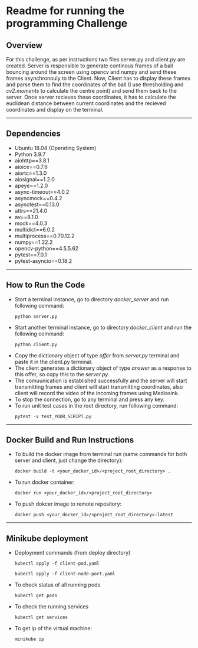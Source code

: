 # Readme for running the programming Challenge

## Overview
For this challenge, as per instructions two files server.py and client.py are created. Server is responsible to generate continous frames of a ball bouncing around the screen using opencv and numpy and send these frames asynchronouly to the Client. Now, Client has to display these frames and parse them to find the coordinates of the ball (I use thresholding and _cv2.moments_ to calculate the centre point) and send them back to the server. Once server recieves these coordinates, it has to calculate the euclidean distance between current coordinates and the recieved coordinates and display on the terminal.

---
## Dependencies
- Ubuntu 18.04 (Operating System)
- Python 3.9.7
- aiohttp==3.8.1
- aioice==0.7.6
- aiortc==1.3.0
- aiosignal==1.2.0
- apeye==1.2.0
- async-timeout==4.0.2
- asyncmock==0.4.2
- asynctest==0.13.0
- attrs==21.4.0
- av==8.1.0
- mock==4.0.3
- multidict==6.0.2
- multiprocess==0.70.12.2
- numpy==1.22.2
- opencv-python==4.5.5.62
- pytest==7.0.1
- pytest-asyncio==0.18.2

---
## How to Run the Code

- Start a terminal instance, go to directory _docker_server_ and run following command:
  ```
  python server.py
  ```
- Start another terminal instance, go to directory _docker_client_ and run the following command:
  ```
  python client.py
  ```
- Copy the dictionary object of type _offer_ from _server.py_ terminal and paste it in the client.py terminal.
- The client generates a dictionary object of type _answer_ as a response to this offer, so copy this to the _server.py_.
- The comuunication is established successfully and the server will start transmitting frames and client will start transmitting coordinates, also client will record the video of the incoming frames using Mediasink.
- To stop the connection, go to any terminal and press any key.
- To run unit test cases in the root directory, run following command:
  ```
  pytest -v test_YOUR_SCRIPT.py
  ```

---
## Docker Build and Run Instructions
- To build the docker image from terminal run (same commands for both server and client, just change the directory):
  ```
  docker build -t <your_docker_id>/<project_root_directory> . 
  ```
- To run docker container:
  ```
  docker run <your_docker_id>/<project_root_directory>
  ```
- To push dokcer image to remote repository:
  ```
  docker push <your_docker_id>/<project_root_directory>:latest
  ```

---
## Minikube deployment 

- Deployment commands (from deploy directory)
  ```
  kubectl apply -f client-pod.yaml
  ```
  ```
  kubectl apply -f client-node-port.yaml
  ```
- To check status of all running pods
  ```
  kubectl get pods
  ```
- To check the running services
  ```
  kubectl get services
  ```
- To get ip of the virtual machine:
  ```
  minikube ip
  ```
